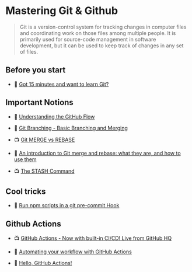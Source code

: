 # Mastering Git & Github

> Git is a version-control system for tracking changes in computer files and coordinating work on those files among multiple people. It is primarily used for source-code management in software development, but it can be used to keep track of changes in any set of files.

## Before you start

- 📖 [Got 15 minutes and want to learn Git?](https://try.github.io/levels/1/challenges/1)

## Important Notions

- 📖 [Understanding the GitHub Flow](https://guides.github.com/introduction/flow/index.html)

- 📖 [Git Branching - Basic Branching and Merging](https://git-scm.com/book/en/v2/Git-Branching-Basic-Branching-and-Merging)

- 📺 [Git MERGE vs REBASE](https://www.youtube.com/watch?v=CRlGDDprdOQ)

- 📖 [An introduction to Git merge and rebase: what they are, and how to use them](https://www.freecodecamp.org/news/an-introduction-to-git-merge-and-rebase-what-they-are-and-how-to-use-them-131b863785f/)

- 📺 [The STASH Command](https://www.youtube.com/watch?v=DeU6opFU_zw)

## Cool tricks

- 📖 [Run npm scripts in a git pre-commit Hook](https://elijahmanor.com/npm-precommit-scripts/)

## Github Actions

- 📺 [GitHub Actions - Now with built-in CI/CD! Live from GitHub HQ](https://www.youtube.com/watch?v=E1OunoCyuhY)

- 📖 [Automating your workflow with GitHub Actions](https://help.github.com/en/categories/automating-your-workflow-with-github-actions)

- 📖 [Hello, GitHub Actions!](https://lab.github.com/github/hello-github-actions!)

